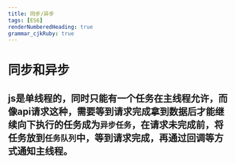 ```yaml
---
title: 同步/异步
tags: [ES6]
renderNumberedHeading: true
grammar_cjkRuby: true
---
```


# 同步和异步
## js是单线程的，同时只能有一个任务在主线程允许，而像api请求这种，需要等到请求完成拿到数据后才能继续向下执行的任务成为`异步任务`，在请求未完成前，将任务放到`任务队列`中，等到请求完成，再通过回调等方式通知主线程。